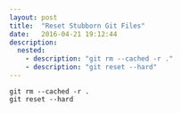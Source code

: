 ```yaml
---
layout: post
title:  "Reset Stubborn Git Files"
date:   2016-04-21 19:12:44
description:
  nested:
    - description: "git rm --cached -r ."
    - description: "git reset --hard"
---
```


``` shell
git rm --cached -r .
git reset --hard
```
